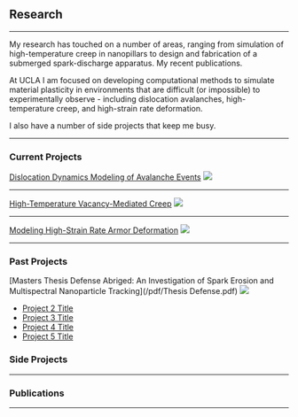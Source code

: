 ## Research

---
My research has touched on a number of areas, ranging from simulation of high-temperature creep in nanopillars to design and fabrication of a submerged spark-discharge apparatus. My recent publications. 

At UCLA I am focused on developing computational methods to simulate material plasticity in environments that are difficult (or impossible) to experimentally observe - including dislocation avalanches, high-temperature creep, and high-strain rate deformation. 

I also have a number of side projects that keep me busy.

--- 
### Current Projects

[Dislocation Dynamics Modeling of Avalanche Events](/sample_page)
<img src="images/dummy_thumbnail.jpg?raw=true"/>

---
[High-Temperature Vacancy-Mediated Creep](/pdf/sample_presentation.pdf)
<img src="images/dummy_thumbnail.jpg?raw=true"/>

---
[Modeling High-Strain Rate Armor Deformation](http://example.com/)
<img src="images/dummy_thumbnail.jpg?raw=true"/>


---

### Past Projects

[Masters Thesis Defense Abriged: An Investigation of Spark Erosion and Multispectral Nanoparticle Tracking](/pdf/Thesis Defense.pdf)
<img src="images/dummy_thumbnail.jpg?raw=true"/>



- [Project 2 Title](http://example.com/)
- [Project 3 Title](http://example.com/)
- [Project 4 Title](http://example.com/)
- [Project 5 Title](http://example.com/)

### Side Projects


---

### Publications



---

